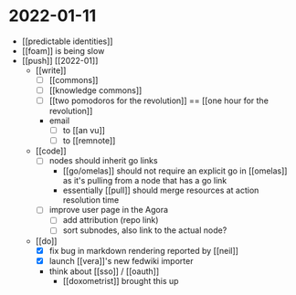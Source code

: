 # 2022-01-11

- [[predictable identities]]
- [[foam]] is being slow
- [[push]] [[2022-01]]
  - [[write]]
    - [ ] [[commons]]
    - [ ] [[knowledge commons]] 
    - [ ] [[two pomodoros for the revolution]] == [[one hour for the revolution]]
    - email
      - [ ] to [[an vu]]
      - [ ] to [[remnote]]
  - [[code]]
    - [ ] nodes should inherit go links
      - [[go/omelas]] should not require an explicit go in [[omelas]] as it's pulling from a node that has a go link
      - essentially [[pull]] should merge resources at action resolution time
    - [ ] improve user page in the Agora
      - [ ] add attribution (repo link)
      - [ ] sort subnodes, also link to the actual node?
  - [[do]]
    - [x] fix bug in markdown rendering reported by [[neil]]
    - [x] launch [[vera]]'s new fedwiki importer
    - think about [[sso]] / [[oauth]]
      - [[doxometrist]] brought this up
